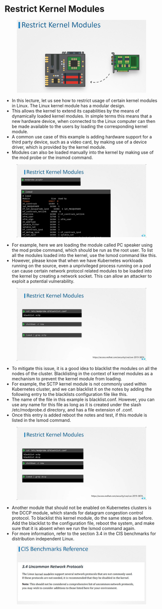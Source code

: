 # Restrict Kernel Modules

<figure><img src="../.gitbook/assets/image (16).png" alt=""><figcaption></figcaption></figure>

* In this lecture, let us see how to restrict usage of certain kernel modules in Linux. The Linux kernel module has a modular design.
* &#x20;This allows the kernel to extend its capabilities by the means of dynamically loaded kernel modules. In simple terms this means that a new hardware device, when connected to the Linux computer can then be made available to the users by loading the corresponding kernel module.
* A common use case of this example is adding hardware support for a third party device, such as a video card, by making use of a device driver, which is provided by the kernel module.&#x20;
* Modules can also be loaded manually into the kernel by making use of the mod probe or the insmod command.

<figure><img src="../.gitbook/assets/image (1) (1) (1).png" alt=""><figcaption></figcaption></figure>

* For example, here we are loading the module called PC speaker using the mod probe command, which should be run as the root user. To list all the modules loaded into the kernel, use the lsmod command like this.
* However, please know that when we have Kubernetes workloads running on the source, even a unprivileged process running on a pod can cause certain network protocol related modules to be loaded into the kernel by creating a network socket. This can allow an attacker to exploit a potential vulnerability.

<figure><img src="../.gitbook/assets/image (3) (1) (1).png" alt=""><figcaption></figcaption></figure>

* To mitigate this issue, it is a good idea to blacklist the modules on all the nodes of the cluster. Blacklisting in the context of kernel modules as a mechanism to prevent the kernel module from loading.
* &#x20;For example, the SCTP kernel module is not commonly used within Kubernetes cluster, and we can blacklist it on the notes by adding the following entry to the blacklists configuration file like this.
* The name of the file in this example is blacklist.conf. However, you can use any name for this file as long as it is created under the slash /etc/modprobe.d directory, and has a file extension of .conf.
* Once this entry is added reboot the notes and test, if this module is listed in the lsmod command.

&#x20;

<figure><img src="../.gitbook/assets/image (4) (1) (1).png" alt=""><figcaption></figcaption></figure>

* Another module that should not be enabled on Kubernetes clusters is the DCCP module, which stands for datagram congestion control protocol. To blacklist this kernel module, do the same steps as before. Add the blacklist to the configuration file, reboot the system, and make sure that it is absent when we run the lsmod command again.
* For more information, refer to the section 3.4 in the CIS benchmarks for distribution independent Linux.

<figure><img src="../.gitbook/assets/image (5) (1) (1).png" alt=""><figcaption></figcaption></figure>
